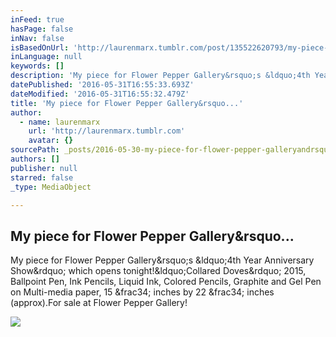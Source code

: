 ```yaml
---
inFeed: true
hasPage: false
inNav: false
isBasedOnUrl: 'http://laurenmarx.tumblr.com/post/135522620793/my-piece-for-flower-pepper-gallerys-4th-year'
inLanguage: null
keywords: []
description: 'My piece for Flower Pepper Gallery&rsquo;s &ldquo;4th Year Anniversary Show&rdquo; which opens tonight!&ldquo;Collared Doves&rdquo; 2015, Ballpoint Pen, Ink Pencils, Liquid Ink, Colored Pencils, Graphite and Gel Pen on Multi-media paper, 15 &frac34; inches by 22 &frac34; inches (approx).For sale at Flower Pepper Gallery!'
datePublished: '2016-05-31T16:55:33.693Z'
dateModified: '2016-05-31T16:55:32.479Z'
title: 'My piece for Flower Pepper Gallery&rsquo...'
author:
  - name: laurenmarx
    url: 'http://laurenmarx.tumblr.com'
    avatar: {}
sourcePath: _posts/2016-05-30-my-piece-for-flower-pepper-galleryandrsquo.md
authors: []
publisher: null
starred: false
_type: MediaObject

---
```

<article style=""><h1>My piece for Flower Pepper Gallery&amp;rsquo...</h1><p>My piece for Flower Pepper Gallery&amp;rsquo;s &amp;ldquo;4th Year Anniversary Show&amp;rdquo; which opens tonight!&amp;ldquo;Collared Doves&amp;rdquo; 2015, Ballpoint Pen, Ink Pencils, Liquid Ink, Colored Pencils, Graphite and Gel Pen on Multi-media paper, 15 &amp;frac34; inches by 22 &amp;frac34; inches (approx).For sale at Flower Pepper Gallery!</p><img src="https://s3-us-west-2.amazonaws.com/the-grid-img/p/d3624d0dad1b752554d61674d870eeeaeced609b.jpg" /></article>